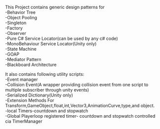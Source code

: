 This Project contains generic design patterns for </br>
-Behavior Tree</br>
-Object Pooling</br>
-Singleton</br>
-Factory</br>
-Observer</br>
-Pure C# Service Locator(can be used by any c# code)</br>
-MonoBehaviour Service Locator(Unity only)</br>
-State Machine</br>
-GOAP</br>
-Mediator Pattern</br>
-Blackboard Architecture</br>

It also contains following utility scripts:</br>
-Event manager</br>
-Collision Event(A wrapper providing collision event from one script to multiple subscriber through unity events)</br>
-Serialized Dictionary(Unity only)</br>
-Extension Methods For Transform,GameObject,float,int,Vector3,AnimationCurve,type,and object.</br>
-local Timers-countdown and stopwatch</br>
-Global Playerloop registered timer- countdown and stopwatch controlled cia TimerManager</br>
